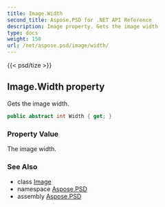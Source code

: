 ```yaml
---
title: Image.Width
second_title: Aspose.PSD for .NET API Reference
description: Image property. Gets the image width
type: docs
weight: 150
url: /net/aspose.psd/image/width/
---
```

{{< psd/tize >}}
## Image.Width property

Gets the image width.

```csharp
public abstract int Width { get; }
```

### Property Value

The image width.

### See Also

* class [Image](../)
* namespace [Aspose.PSD](../../../aspose.psd/)
* assembly [Aspose.PSD](../../../)


